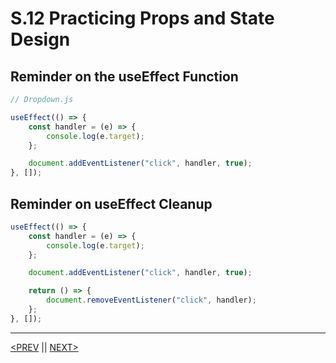 # S.12 Practicing Props and State Design

## Reminder on the useEffect Function

```jsx
// Dropdown.js

useEffect(() => {
	const handler = (e) => {
		console.log(e.target);
	};

	document.addEventListener("click", handler, true);
}, []);
```

## Reminder on useEffect Cleanup

```jsx
useEffect(() => {
	const handler = (e) => {
		console.log(e.target);
	};

	document.addEventListener("click", handler, true);

	return () => {
		document.removeEventListener("click", handler);
	};
}, []);
```

---

[<PREV](./230214.md) || [NEXT>](./230216.md)
